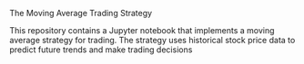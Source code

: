 The Moving Average Trading Strategy


This repository contains a Jupyter notebook that implements a moving average strategy for trading. The strategy uses historical stock price data to predict future trends and make trading decisions
